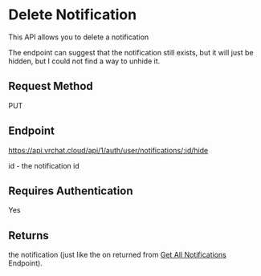 # Delete Notification 

This API allows you to delete a notification

The endpoint can suggest that the notification still exists, but it will just be hidden, but I could not find a way to unhide it.

## Request Method 
PUT

## Endpoint
https://api.vrchat.cloud/api/1/auth/user/notifications/:id/hide

id - the notification id

## Requires Authentication
Yes

## Returns 

the notification (just like the on returned from [Get All Notifications](NotificationAPI/GetAll.md) Endpoint).